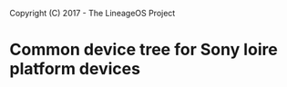 Copyright (C) 2017 - The LineageOS Project

Common device tree for Sony loire platform devices
==============
